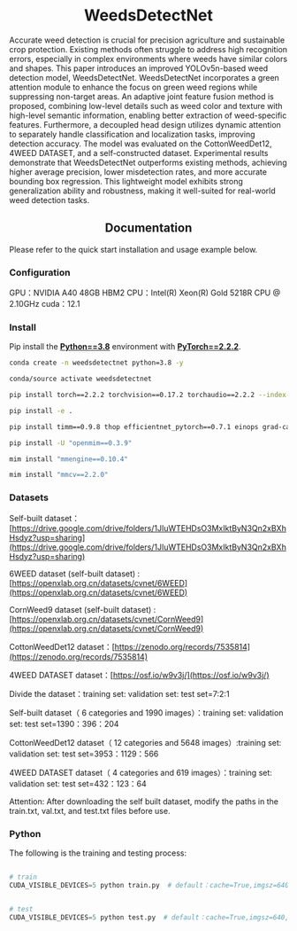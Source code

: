 # <div align="center">WeedsDetectNet</div>
Accurate weed detection is crucial for precision agriculture and sustainable crop protection. Existing methods often struggle to address high recognition errors, especially in complex environments where weeds have similar colors and shapes. This paper introduces an improved YOLOv5n-based weed detection model, WeedsDetectNet. WeedsDetectNet incorporates a green attention module to enhance the focus on green weed regions while suppressing non-target areas. An adaptive joint feature fusion method is proposed, combining low-level details such as weed color and texture with high-level semantic information, enabling better extraction of weed-specific features. Furthermore, a decoupled head design utilizes dynamic attention to separately handle classification and localization tasks, improving detection accuracy. The model was evaluated on the CottonWeedDet12, 4WEED DATASET, and a self-constructed dataset. Experimental results demonstrate that WeedsDetectNet outperforms existing methods, achieving higher average precision, lower misdetection rates, and more accurate bounding box regression. This lightweight model exhibits strong generalization ability and robustness, making it well-suited for real-world weed detection tasks. 


## <div align="center">Documentation</div>

Please refer to the quick start installation and usage example below.

### Configuration
GPU：NVIDIA A40     48GB HBM2 
CPU：Intel(R) Xeon(R) Gold 5218R CPU @ 2.10GHz
cuda：12.1

### Install

Pip install the [**Python==3.8**](https://www.python.org/) environment with [**PyTorch==2.2.2**](https://pytorch.org/get-started/locally/).

```bash
conda create -n weedsdetectnet python=3.8 -y
```

```bash
conda/source activate weedsdetectnet
```

```bash
pip install torch==2.2.2 torchvision==0.17.2 torchaudio==2.2.2 --index-url https://download.pytorch.org/whl/cu121
```

```bash
pip install -e .
```

```bash
pip install timm==0.9.8 thop efficientnet_pytorch==0.7.1 einops grad-cam==1.4.8 dill==0.3.6 albumentations==1.3.1 pytorch_wavelets==1.3.0 
```

```bash
pip install -U "openmim==0.3.9"
```

```bash
mim install "mmengine==0.10.4"
```
```bash
mim install "mmcv==2.2.0"
```

### Datasets
Self-built dataset：[https://drive.google.com/drive/folders/1JIuWTEHDsO3MxIktByN3Qn2xBXhHsdyz?usp=sharing](https://drive.google.com/drive/folders/1JIuWTEHDsO3MxIktByN3Qn2xBXhHsdyz?usp=sharing)

6WEED dataset (self-built dataset) : [https://openxlab.org.cn/datasets/cvnet/6WEED](https://openxlab.org.cn/datasets/cvnet/6WEED)

CornWeed9 dataset (self-built dataset) : [https://openxlab.org.cn/datasets/cvnet/CornWeed9](https://openxlab.org.cn/datasets/cvnet/CornWeed9)

CottonWeedDet12 dataset：[https://zenodo.org/records/7535814](https://zenodo.org/records/7535814)

4WEED DATASET dataset：[https://osf.io/w9v3j/](https://osf.io/w9v3j/)

Divide the dataset：training set: validation set: test set=7:2:1

Self-built dataset（ 6 categories and 1990 images）：training set: validation set: test set=1390：396：204

CottonWeedDet12 dataset（ 12 categories and 5648 images）:training set: validation set: test set=3953：1129：566

4WEED DATASET dataset（ 4 categories and 619 images）：training set: validation set: test set=432：123：64

Attention: After downloading the self built dataset, modify the paths in the train.txt, val.txt, and test.txt files before use.

### Python

The following is the training and testing process:

```python

# train
CUDA_VISIBLE_DEVICES=5 python train.py  # default：cache=True,imgsz=640,epochs=500,batch=8
```
```python

# test
CUDA_VISIBLE_DEVICES=5 python test.py  # default：cache=True,imgsz=640,epochs=500,batch=8
```


